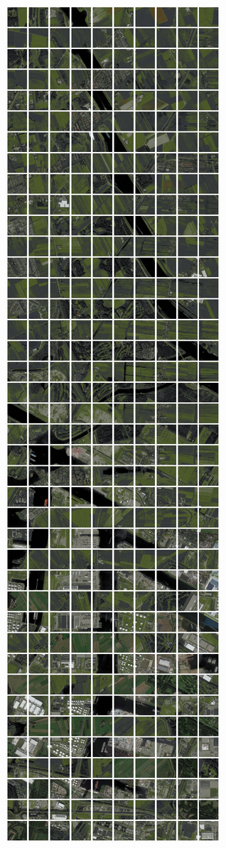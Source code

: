 <html>
<div>
<img src="https://github.com/HakkaTjakka/NL_TILE_MAP/blob/main/18/616/-1056/r.6160.-10560.png" height="44" width="44">
<img src="https://github.com/HakkaTjakka/NL_TILE_MAP/blob/main/18/616/-1056/r.6161.-10560.png" height="44" width="44">
<img src="https://github.com/HakkaTjakka/NL_TILE_MAP/blob/main/18/616/-1056/r.6162.-10560.png" height="44" width="44">
<img src="https://github.com/HakkaTjakka/NL_TILE_MAP/blob/main/18/616/-1056/r.6163.-10560.png" height="44" width="44">
<img src="https://github.com/HakkaTjakka/NL_TILE_MAP/blob/main/18/616/-1056/r.6164.-10560.png" height="44" width="44">
<img src="https://github.com/HakkaTjakka/NL_TILE_MAP/blob/main/18/616/-1056/r.6165.-10560.png" height="44" width="44">
<img src="https://github.com/HakkaTjakka/NL_TILE_MAP/blob/main/18/616/-1056/r.6166.-10560.png" height="44" width="44">
<img src="https://github.com/HakkaTjakka/NL_TILE_MAP/blob/main/18/616/-1056/r.6167.-10560.png" height="44" width="44">
<img src="https://github.com/HakkaTjakka/NL_TILE_MAP/blob/main/18/616/-1056/r.6168.-10560.png" height="44" width="44">
<img src="https://github.com/HakkaTjakka/NL_TILE_MAP/blob/main/18/616/-1056/r.6169.-10560.png" height="44" width="44">
<img src="https://github.com/HakkaTjakka/NL_TILE_MAP/blob/main/18/617/-1056/r.6170.-10560.png" height="44" width="44">
<img src="https://github.com/HakkaTjakka/NL_TILE_MAP/blob/main/18/617/-1056/r.6171.-10560.png" height="44" width="44">
<img src="https://github.com/HakkaTjakka/NL_TILE_MAP/blob/main/18/617/-1056/r.6172.-10560.png" height="44" width="44">
<img src="https://github.com/HakkaTjakka/NL_TILE_MAP/blob/main/18/617/-1056/r.6173.-10560.png" height="44" width="44">
<img src="https://github.com/HakkaTjakka/NL_TILE_MAP/blob/main/18/617/-1056/r.6174.-10560.png" height="44" width="44">
<img src="https://github.com/HakkaTjakka/NL_TILE_MAP/blob/main/18/617/-1056/r.6175.-10560.png" height="44" width="44">
<img src="https://github.com/HakkaTjakka/NL_TILE_MAP/blob/main/18/617/-1056/r.6176.-10560.png" height="44" width="44">
<img src="https://github.com/HakkaTjakka/NL_TILE_MAP/blob/main/18/617/-1056/r.6177.-10560.png" height="44" width="44">
<img src="https://github.com/HakkaTjakka/NL_TILE_MAP/blob/main/18/617/-1056/r.6178.-10560.png" height="44" width="44">
<img src="https://github.com/HakkaTjakka/NL_TILE_MAP/blob/main/18/617/-1056/r.6179.-10560.png" height="44" width="44">
<br>
<img src="https://github.com/HakkaTjakka/NL_TILE_MAP/blob/main/18/616/-1056/r.6160.-10559.png" height="44" width="44">
<img src="https://github.com/HakkaTjakka/NL_TILE_MAP/blob/main/18/616/-1056/r.6161.-10559.png" height="44" width="44">
<img src="https://github.com/HakkaTjakka/NL_TILE_MAP/blob/main/18/616/-1056/r.6162.-10559.png" height="44" width="44">
<img src="https://github.com/HakkaTjakka/NL_TILE_MAP/blob/main/18/616/-1056/r.6163.-10559.png" height="44" width="44">
<img src="https://github.com/HakkaTjakka/NL_TILE_MAP/blob/main/18/616/-1056/r.6164.-10559.png" height="44" width="44">
<img src="https://github.com/HakkaTjakka/NL_TILE_MAP/blob/main/18/616/-1056/r.6165.-10559.png" height="44" width="44">
<img src="https://github.com/HakkaTjakka/NL_TILE_MAP/blob/main/18/616/-1056/r.6166.-10559.png" height="44" width="44">
<img src="https://github.com/HakkaTjakka/NL_TILE_MAP/blob/main/18/616/-1056/r.6167.-10559.png" height="44" width="44">
<img src="https://github.com/HakkaTjakka/NL_TILE_MAP/blob/main/18/616/-1056/r.6168.-10559.png" height="44" width="44">
<img src="https://github.com/HakkaTjakka/NL_TILE_MAP/blob/main/18/616/-1056/r.6169.-10559.png" height="44" width="44">
<img src="https://github.com/HakkaTjakka/NL_TILE_MAP/blob/main/18/617/-1056/r.6170.-10559.png" height="44" width="44">
<img src="https://github.com/HakkaTjakka/NL_TILE_MAP/blob/main/18/617/-1056/r.6171.-10559.png" height="44" width="44">
<img src="https://github.com/HakkaTjakka/NL_TILE_MAP/blob/main/18/617/-1056/r.6172.-10559.png" height="44" width="44">
<img src="https://github.com/HakkaTjakka/NL_TILE_MAP/blob/main/18/617/-1056/r.6173.-10559.png" height="44" width="44">
<img src="https://github.com/HakkaTjakka/NL_TILE_MAP/blob/main/18/617/-1056/r.6174.-10559.png" height="44" width="44">
<img src="https://github.com/HakkaTjakka/NL_TILE_MAP/blob/main/18/617/-1056/r.6175.-10559.png" height="44" width="44">
<img src="https://github.com/HakkaTjakka/NL_TILE_MAP/blob/main/18/617/-1056/r.6176.-10559.png" height="44" width="44">
<img src="https://github.com/HakkaTjakka/NL_TILE_MAP/blob/main/18/617/-1056/r.6177.-10559.png" height="44" width="44">
<img src="https://github.com/HakkaTjakka/NL_TILE_MAP/blob/main/18/617/-1056/r.6178.-10559.png" height="44" width="44">
<img src="https://github.com/HakkaTjakka/NL_TILE_MAP/blob/main/18/617/-1056/r.6179.-10559.png" height="44" width="44">
<br>
<img src="https://github.com/HakkaTjakka/NL_TILE_MAP/blob/main/18/616/-1056/r.6160.-10558.png" height="44" width="44">
<img src="https://github.com/HakkaTjakka/NL_TILE_MAP/blob/main/18/616/-1056/r.6161.-10558.png" height="44" width="44">
<img src="https://github.com/HakkaTjakka/NL_TILE_MAP/blob/main/18/616/-1056/r.6162.-10558.png" height="44" width="44">
<img src="https://github.com/HakkaTjakka/NL_TILE_MAP/blob/main/18/616/-1056/r.6163.-10558.png" height="44" width="44">
<img src="https://github.com/HakkaTjakka/NL_TILE_MAP/blob/main/18/616/-1056/r.6164.-10558.png" height="44" width="44">
<img src="https://github.com/HakkaTjakka/NL_TILE_MAP/blob/main/18/616/-1056/r.6165.-10558.png" height="44" width="44">
<img src="https://github.com/HakkaTjakka/NL_TILE_MAP/blob/main/18/616/-1056/r.6166.-10558.png" height="44" width="44">
<img src="https://github.com/HakkaTjakka/NL_TILE_MAP/blob/main/18/616/-1056/r.6167.-10558.png" height="44" width="44">
<img src="https://github.com/HakkaTjakka/NL_TILE_MAP/blob/main/18/616/-1056/r.6168.-10558.png" height="44" width="44">
<img src="https://github.com/HakkaTjakka/NL_TILE_MAP/blob/main/18/616/-1056/r.6169.-10558.png" height="44" width="44">
<img src="https://github.com/HakkaTjakka/NL_TILE_MAP/blob/main/18/617/-1056/r.6170.-10558.png" height="44" width="44">
<img src="https://github.com/HakkaTjakka/NL_TILE_MAP/blob/main/18/617/-1056/r.6171.-10558.png" height="44" width="44">
<img src="https://github.com/HakkaTjakka/NL_TILE_MAP/blob/main/18/617/-1056/r.6172.-10558.png" height="44" width="44">
<img src="https://github.com/HakkaTjakka/NL_TILE_MAP/blob/main/18/617/-1056/r.6173.-10558.png" height="44" width="44">
<img src="https://github.com/HakkaTjakka/NL_TILE_MAP/blob/main/18/617/-1056/r.6174.-10558.png" height="44" width="44">
<img src="https://github.com/HakkaTjakka/NL_TILE_MAP/blob/main/18/617/-1056/r.6175.-10558.png" height="44" width="44">
<img src="https://github.com/HakkaTjakka/NL_TILE_MAP/blob/main/18/617/-1056/r.6176.-10558.png" height="44" width="44">
<img src="https://github.com/HakkaTjakka/NL_TILE_MAP/blob/main/18/617/-1056/r.6177.-10558.png" height="44" width="44">
<img src="https://github.com/HakkaTjakka/NL_TILE_MAP/blob/main/18/617/-1056/r.6178.-10558.png" height="44" width="44">
<img src="https://github.com/HakkaTjakka/NL_TILE_MAP/blob/main/18/617/-1056/r.6179.-10558.png" height="44" width="44">
<br>
<img src="https://github.com/HakkaTjakka/NL_TILE_MAP/blob/main/18/616/-1056/r.6160.-10557.png" height="44" width="44">
<img src="https://github.com/HakkaTjakka/NL_TILE_MAP/blob/main/18/616/-1056/r.6161.-10557.png" height="44" width="44">
<img src="https://github.com/HakkaTjakka/NL_TILE_MAP/blob/main/18/616/-1056/r.6162.-10557.png" height="44" width="44">
<img src="https://github.com/HakkaTjakka/NL_TILE_MAP/blob/main/18/616/-1056/r.6163.-10557.png" height="44" width="44">
<img src="https://github.com/HakkaTjakka/NL_TILE_MAP/blob/main/18/616/-1056/r.6164.-10557.png" height="44" width="44">
<img src="https://github.com/HakkaTjakka/NL_TILE_MAP/blob/main/18/616/-1056/r.6165.-10557.png" height="44" width="44">
<img src="https://github.com/HakkaTjakka/NL_TILE_MAP/blob/main/18/616/-1056/r.6166.-10557.png" height="44" width="44">
<img src="https://github.com/HakkaTjakka/NL_TILE_MAP/blob/main/18/616/-1056/r.6167.-10557.png" height="44" width="44">
<img src="https://github.com/HakkaTjakka/NL_TILE_MAP/blob/main/18/616/-1056/r.6168.-10557.png" height="44" width="44">
<img src="https://github.com/HakkaTjakka/NL_TILE_MAP/blob/main/18/616/-1056/r.6169.-10557.png" height="44" width="44">
<img src="https://github.com/HakkaTjakka/NL_TILE_MAP/blob/main/18/617/-1056/r.6170.-10557.png" height="44" width="44">
<img src="https://github.com/HakkaTjakka/NL_TILE_MAP/blob/main/18/617/-1056/r.6171.-10557.png" height="44" width="44">
<img src="https://github.com/HakkaTjakka/NL_TILE_MAP/blob/main/18/617/-1056/r.6172.-10557.png" height="44" width="44">
<img src="https://github.com/HakkaTjakka/NL_TILE_MAP/blob/main/18/617/-1056/r.6173.-10557.png" height="44" width="44">
<img src="https://github.com/HakkaTjakka/NL_TILE_MAP/blob/main/18/617/-1056/r.6174.-10557.png" height="44" width="44">
<img src="https://github.com/HakkaTjakka/NL_TILE_MAP/blob/main/18/617/-1056/r.6175.-10557.png" height="44" width="44">
<img src="https://github.com/HakkaTjakka/NL_TILE_MAP/blob/main/18/617/-1056/r.6176.-10557.png" height="44" width="44">
<img src="https://github.com/HakkaTjakka/NL_TILE_MAP/blob/main/18/617/-1056/r.6177.-10557.png" height="44" width="44">
<img src="https://github.com/HakkaTjakka/NL_TILE_MAP/blob/main/18/617/-1056/r.6178.-10557.png" height="44" width="44">
<img src="https://github.com/HakkaTjakka/NL_TILE_MAP/blob/main/18/617/-1056/r.6179.-10557.png" height="44" width="44">
<br>
<img src="https://github.com/HakkaTjakka/NL_TILE_MAP/blob/main/18/616/-1056/r.6160.-10556.png" height="44" width="44">
<img src="https://github.com/HakkaTjakka/NL_TILE_MAP/blob/main/18/616/-1056/r.6161.-10556.png" height="44" width="44">
<img src="https://github.com/HakkaTjakka/NL_TILE_MAP/blob/main/18/616/-1056/r.6162.-10556.png" height="44" width="44">
<img src="https://github.com/HakkaTjakka/NL_TILE_MAP/blob/main/18/616/-1056/r.6163.-10556.png" height="44" width="44">
<img src="https://github.com/HakkaTjakka/NL_TILE_MAP/blob/main/18/616/-1056/r.6164.-10556.png" height="44" width="44">
<img src="https://github.com/HakkaTjakka/NL_TILE_MAP/blob/main/18/616/-1056/r.6165.-10556.png" height="44" width="44">
<img src="https://github.com/HakkaTjakka/NL_TILE_MAP/blob/main/18/616/-1056/r.6166.-10556.png" height="44" width="44">
<img src="https://github.com/HakkaTjakka/NL_TILE_MAP/blob/main/18/616/-1056/r.6167.-10556.png" height="44" width="44">
<img src="https://github.com/HakkaTjakka/NL_TILE_MAP/blob/main/18/616/-1056/r.6168.-10556.png" height="44" width="44">
<img src="https://github.com/HakkaTjakka/NL_TILE_MAP/blob/main/18/616/-1056/r.6169.-10556.png" height="44" width="44">
<img src="https://github.com/HakkaTjakka/NL_TILE_MAP/blob/main/18/617/-1056/r.6170.-10556.png" height="44" width="44">
<img src="https://github.com/HakkaTjakka/NL_TILE_MAP/blob/main/18/617/-1056/r.6171.-10556.png" height="44" width="44">
<img src="https://github.com/HakkaTjakka/NL_TILE_MAP/blob/main/18/617/-1056/r.6172.-10556.png" height="44" width="44">
<img src="https://github.com/HakkaTjakka/NL_TILE_MAP/blob/main/18/617/-1056/r.6173.-10556.png" height="44" width="44">
<img src="https://github.com/HakkaTjakka/NL_TILE_MAP/blob/main/18/617/-1056/r.6174.-10556.png" height="44" width="44">
<img src="https://github.com/HakkaTjakka/NL_TILE_MAP/blob/main/18/617/-1056/r.6175.-10556.png" height="44" width="44">
<img src="https://github.com/HakkaTjakka/NL_TILE_MAP/blob/main/18/617/-1056/r.6176.-10556.png" height="44" width="44">
<img src="https://github.com/HakkaTjakka/NL_TILE_MAP/blob/main/18/617/-1056/r.6177.-10556.png" height="44" width="44">
<img src="https://github.com/HakkaTjakka/NL_TILE_MAP/blob/main/18/617/-1056/r.6178.-10556.png" height="44" width="44">
<img src="https://github.com/HakkaTjakka/NL_TILE_MAP/blob/main/18/617/-1056/r.6179.-10556.png" height="44" width="44">
<br>
<img src="https://github.com/HakkaTjakka/NL_TILE_MAP/blob/main/18/616/-1056/r.6160.-10555.png" height="44" width="44">
<img src="https://github.com/HakkaTjakka/NL_TILE_MAP/blob/main/18/616/-1056/r.6161.-10555.png" height="44" width="44">
<img src="https://github.com/HakkaTjakka/NL_TILE_MAP/blob/main/18/616/-1056/r.6162.-10555.png" height="44" width="44">
<img src="https://github.com/HakkaTjakka/NL_TILE_MAP/blob/main/18/616/-1056/r.6163.-10555.png" height="44" width="44">
<img src="https://github.com/HakkaTjakka/NL_TILE_MAP/blob/main/18/616/-1056/r.6164.-10555.png" height="44" width="44">
<img src="https://github.com/HakkaTjakka/NL_TILE_MAP/blob/main/18/616/-1056/r.6165.-10555.png" height="44" width="44">
<img src="https://github.com/HakkaTjakka/NL_TILE_MAP/blob/main/18/616/-1056/r.6166.-10555.png" height="44" width="44">
<img src="https://github.com/HakkaTjakka/NL_TILE_MAP/blob/main/18/616/-1056/r.6167.-10555.png" height="44" width="44">
<img src="https://github.com/HakkaTjakka/NL_TILE_MAP/blob/main/18/616/-1056/r.6168.-10555.png" height="44" width="44">
<img src="https://github.com/HakkaTjakka/NL_TILE_MAP/blob/main/18/616/-1056/r.6169.-10555.png" height="44" width="44">
<img src="https://github.com/HakkaTjakka/NL_TILE_MAP/blob/main/18/617/-1056/r.6170.-10555.png" height="44" width="44">
<img src="https://github.com/HakkaTjakka/NL_TILE_MAP/blob/main/18/617/-1056/r.6171.-10555.png" height="44" width="44">
<img src="https://github.com/HakkaTjakka/NL_TILE_MAP/blob/main/18/617/-1056/r.6172.-10555.png" height="44" width="44">
<img src="https://github.com/HakkaTjakka/NL_TILE_MAP/blob/main/18/617/-1056/r.6173.-10555.png" height="44" width="44">
<img src="https://github.com/HakkaTjakka/NL_TILE_MAP/blob/main/18/617/-1056/r.6174.-10555.png" height="44" width="44">
<img src="https://github.com/HakkaTjakka/NL_TILE_MAP/blob/main/18/617/-1056/r.6175.-10555.png" height="44" width="44">
<img src="https://github.com/HakkaTjakka/NL_TILE_MAP/blob/main/18/617/-1056/r.6176.-10555.png" height="44" width="44">
<img src="https://github.com/HakkaTjakka/NL_TILE_MAP/blob/main/18/617/-1056/r.6177.-10555.png" height="44" width="44">
<img src="https://github.com/HakkaTjakka/NL_TILE_MAP/blob/main/18/617/-1056/r.6178.-10555.png" height="44" width="44">
<img src="https://github.com/HakkaTjakka/NL_TILE_MAP/blob/main/18/617/-1056/r.6179.-10555.png" height="44" width="44">
<br>
<img src="https://github.com/HakkaTjakka/NL_TILE_MAP/blob/main/18/616/-1056/r.6160.-10554.png" height="44" width="44">
<img src="https://github.com/HakkaTjakka/NL_TILE_MAP/blob/main/18/616/-1056/r.6161.-10554.png" height="44" width="44">
<img src="https://github.com/HakkaTjakka/NL_TILE_MAP/blob/main/18/616/-1056/r.6162.-10554.png" height="44" width="44">
<img src="https://github.com/HakkaTjakka/NL_TILE_MAP/blob/main/18/616/-1056/r.6163.-10554.png" height="44" width="44">
<img src="https://github.com/HakkaTjakka/NL_TILE_MAP/blob/main/18/616/-1056/r.6164.-10554.png" height="44" width="44">
<img src="https://github.com/HakkaTjakka/NL_TILE_MAP/blob/main/18/616/-1056/r.6165.-10554.png" height="44" width="44">
<img src="https://github.com/HakkaTjakka/NL_TILE_MAP/blob/main/18/616/-1056/r.6166.-10554.png" height="44" width="44">
<img src="https://github.com/HakkaTjakka/NL_TILE_MAP/blob/main/18/616/-1056/r.6167.-10554.png" height="44" width="44">
<img src="https://github.com/HakkaTjakka/NL_TILE_MAP/blob/main/18/616/-1056/r.6168.-10554.png" height="44" width="44">
<img src="https://github.com/HakkaTjakka/NL_TILE_MAP/blob/main/18/616/-1056/r.6169.-10554.png" height="44" width="44">
<img src="https://github.com/HakkaTjakka/NL_TILE_MAP/blob/main/18/617/-1056/r.6170.-10554.png" height="44" width="44">
<img src="https://github.com/HakkaTjakka/NL_TILE_MAP/blob/main/18/617/-1056/r.6171.-10554.png" height="44" width="44">
<img src="https://github.com/HakkaTjakka/NL_TILE_MAP/blob/main/18/617/-1056/r.6172.-10554.png" height="44" width="44">
<img src="https://github.com/HakkaTjakka/NL_TILE_MAP/blob/main/18/617/-1056/r.6173.-10554.png" height="44" width="44">
<img src="https://github.com/HakkaTjakka/NL_TILE_MAP/blob/main/18/617/-1056/r.6174.-10554.png" height="44" width="44">
<img src="https://github.com/HakkaTjakka/NL_TILE_MAP/blob/main/18/617/-1056/r.6175.-10554.png" height="44" width="44">
<img src="https://github.com/HakkaTjakka/NL_TILE_MAP/blob/main/18/617/-1056/r.6176.-10554.png" height="44" width="44">
<img src="https://github.com/HakkaTjakka/NL_TILE_MAP/blob/main/18/617/-1056/r.6177.-10554.png" height="44" width="44">
<img src="https://github.com/HakkaTjakka/NL_TILE_MAP/blob/main/18/617/-1056/r.6178.-10554.png" height="44" width="44">
<img src="https://github.com/HakkaTjakka/NL_TILE_MAP/blob/main/18/617/-1056/r.6179.-10554.png" height="44" width="44">
<br>
<img src="https://github.com/HakkaTjakka/NL_TILE_MAP/blob/main/18/616/-1056/r.6160.-10553.png" height="44" width="44">
<img src="https://github.com/HakkaTjakka/NL_TILE_MAP/blob/main/18/616/-1056/r.6161.-10553.png" height="44" width="44">
<img src="https://github.com/HakkaTjakka/NL_TILE_MAP/blob/main/18/616/-1056/r.6162.-10553.png" height="44" width="44">
<img src="https://github.com/HakkaTjakka/NL_TILE_MAP/blob/main/18/616/-1056/r.6163.-10553.png" height="44" width="44">
<img src="https://github.com/HakkaTjakka/NL_TILE_MAP/blob/main/18/616/-1056/r.6164.-10553.png" height="44" width="44">
<img src="https://github.com/HakkaTjakka/NL_TILE_MAP/blob/main/18/616/-1056/r.6165.-10553.png" height="44" width="44">
<img src="https://github.com/HakkaTjakka/NL_TILE_MAP/blob/main/18/616/-1056/r.6166.-10553.png" height="44" width="44">
<img src="https://github.com/HakkaTjakka/NL_TILE_MAP/blob/main/18/616/-1056/r.6167.-10553.png" height="44" width="44">
<img src="https://github.com/HakkaTjakka/NL_TILE_MAP/blob/main/18/616/-1056/r.6168.-10553.png" height="44" width="44">
<img src="https://github.com/HakkaTjakka/NL_TILE_MAP/blob/main/18/616/-1056/r.6169.-10553.png" height="44" width="44">
<img src="https://github.com/HakkaTjakka/NL_TILE_MAP/blob/main/18/617/-1056/r.6170.-10553.png" height="44" width="44">
<img src="https://github.com/HakkaTjakka/NL_TILE_MAP/blob/main/18/617/-1056/r.6171.-10553.png" height="44" width="44">
<img src="https://github.com/HakkaTjakka/NL_TILE_MAP/blob/main/18/617/-1056/r.6172.-10553.png" height="44" width="44">
<img src="https://github.com/HakkaTjakka/NL_TILE_MAP/blob/main/18/617/-1056/r.6173.-10553.png" height="44" width="44">
<img src="https://github.com/HakkaTjakka/NL_TILE_MAP/blob/main/18/617/-1056/r.6174.-10553.png" height="44" width="44">
<img src="https://github.com/HakkaTjakka/NL_TILE_MAP/blob/main/18/617/-1056/r.6175.-10553.png" height="44" width="44">
<img src="https://github.com/HakkaTjakka/NL_TILE_MAP/blob/main/18/617/-1056/r.6176.-10553.png" height="44" width="44">
<img src="https://github.com/HakkaTjakka/NL_TILE_MAP/blob/main/18/617/-1056/r.6177.-10553.png" height="44" width="44">
<img src="https://github.com/HakkaTjakka/NL_TILE_MAP/blob/main/18/617/-1056/r.6178.-10553.png" height="44" width="44">
<img src="https://github.com/HakkaTjakka/NL_TILE_MAP/blob/main/18/617/-1056/r.6179.-10553.png" height="44" width="44">
<br>
<img src="https://github.com/HakkaTjakka/NL_TILE_MAP/blob/main/18/616/-1056/r.6160.-10552.png" height="44" width="44">
<img src="https://github.com/HakkaTjakka/NL_TILE_MAP/blob/main/18/616/-1056/r.6161.-10552.png" height="44" width="44">
<img src="https://github.com/HakkaTjakka/NL_TILE_MAP/blob/main/18/616/-1056/r.6162.-10552.png" height="44" width="44">
<img src="https://github.com/HakkaTjakka/NL_TILE_MAP/blob/main/18/616/-1056/r.6163.-10552.png" height="44" width="44">
<img src="https://github.com/HakkaTjakka/NL_TILE_MAP/blob/main/18/616/-1056/r.6164.-10552.png" height="44" width="44">
<img src="https://github.com/HakkaTjakka/NL_TILE_MAP/blob/main/18/616/-1056/r.6165.-10552.png" height="44" width="44">
<img src="https://github.com/HakkaTjakka/NL_TILE_MAP/blob/main/18/616/-1056/r.6166.-10552.png" height="44" width="44">
<img src="https://github.com/HakkaTjakka/NL_TILE_MAP/blob/main/18/616/-1056/r.6167.-10552.png" height="44" width="44">
<img src="https://github.com/HakkaTjakka/NL_TILE_MAP/blob/main/18/616/-1056/r.6168.-10552.png" height="44" width="44">
<img src="https://github.com/HakkaTjakka/NL_TILE_MAP/blob/main/18/616/-1056/r.6169.-10552.png" height="44" width="44">
<img src="https://github.com/HakkaTjakka/NL_TILE_MAP/blob/main/18/617/-1056/r.6170.-10552.png" height="44" width="44">
<img src="https://github.com/HakkaTjakka/NL_TILE_MAP/blob/main/18/617/-1056/r.6171.-10552.png" height="44" width="44">
<img src="https://github.com/HakkaTjakka/NL_TILE_MAP/blob/main/18/617/-1056/r.6172.-10552.png" height="44" width="44">
<img src="https://github.com/HakkaTjakka/NL_TILE_MAP/blob/main/18/617/-1056/r.6173.-10552.png" height="44" width="44">
<img src="https://github.com/HakkaTjakka/NL_TILE_MAP/blob/main/18/617/-1056/r.6174.-10552.png" height="44" width="44">
<img src="https://github.com/HakkaTjakka/NL_TILE_MAP/blob/main/18/617/-1056/r.6175.-10552.png" height="44" width="44">
<img src="https://github.com/HakkaTjakka/NL_TILE_MAP/blob/main/18/617/-1056/r.6176.-10552.png" height="44" width="44">
<img src="https://github.com/HakkaTjakka/NL_TILE_MAP/blob/main/18/617/-1056/r.6177.-10552.png" height="44" width="44">
<img src="https://github.com/HakkaTjakka/NL_TILE_MAP/blob/main/18/617/-1056/r.6178.-10552.png" height="44" width="44">
<img src="https://github.com/HakkaTjakka/NL_TILE_MAP/blob/main/18/617/-1056/r.6179.-10552.png" height="44" width="44">
<br>
<img src="https://github.com/HakkaTjakka/NL_TILE_MAP/blob/main/18/616/-1056/r.6160.-10551.png" height="44" width="44">
<img src="https://github.com/HakkaTjakka/NL_TILE_MAP/blob/main/18/616/-1056/r.6161.-10551.png" height="44" width="44">
<img src="https://github.com/HakkaTjakka/NL_TILE_MAP/blob/main/18/616/-1056/r.6162.-10551.png" height="44" width="44">
<img src="https://github.com/HakkaTjakka/NL_TILE_MAP/blob/main/18/616/-1056/r.6163.-10551.png" height="44" width="44">
<img src="https://github.com/HakkaTjakka/NL_TILE_MAP/blob/main/18/616/-1056/r.6164.-10551.png" height="44" width="44">
<img src="https://github.com/HakkaTjakka/NL_TILE_MAP/blob/main/18/616/-1056/r.6165.-10551.png" height="44" width="44">
<img src="https://github.com/HakkaTjakka/NL_TILE_MAP/blob/main/18/616/-1056/r.6166.-10551.png" height="44" width="44">
<img src="https://github.com/HakkaTjakka/NL_TILE_MAP/blob/main/18/616/-1056/r.6167.-10551.png" height="44" width="44">
<img src="https://github.com/HakkaTjakka/NL_TILE_MAP/blob/main/18/616/-1056/r.6168.-10551.png" height="44" width="44">
<img src="https://github.com/HakkaTjakka/NL_TILE_MAP/blob/main/18/616/-1056/r.6169.-10551.png" height="44" width="44">
<img src="https://github.com/HakkaTjakka/NL_TILE_MAP/blob/main/18/617/-1056/r.6170.-10551.png" height="44" width="44">
<img src="https://github.com/HakkaTjakka/NL_TILE_MAP/blob/main/18/617/-1056/r.6171.-10551.png" height="44" width="44">
<img src="https://github.com/HakkaTjakka/NL_TILE_MAP/blob/main/18/617/-1056/r.6172.-10551.png" height="44" width="44">
<img src="https://github.com/HakkaTjakka/NL_TILE_MAP/blob/main/18/617/-1056/r.6173.-10551.png" height="44" width="44">
<img src="https://github.com/HakkaTjakka/NL_TILE_MAP/blob/main/18/617/-1056/r.6174.-10551.png" height="44" width="44">
<img src="https://github.com/HakkaTjakka/NL_TILE_MAP/blob/main/18/617/-1056/r.6175.-10551.png" height="44" width="44">
<img src="https://github.com/HakkaTjakka/NL_TILE_MAP/blob/main/18/617/-1056/r.6176.-10551.png" height="44" width="44">
<img src="https://github.com/HakkaTjakka/NL_TILE_MAP/blob/main/18/617/-1056/r.6177.-10551.png" height="44" width="44">
<img src="https://github.com/HakkaTjakka/NL_TILE_MAP/blob/main/18/617/-1056/r.6178.-10551.png" height="44" width="44">
<img src="https://github.com/HakkaTjakka/NL_TILE_MAP/blob/main/18/617/-1056/r.6179.-10551.png" height="44" width="44">
<br>
<img src="https://github.com/HakkaTjakka/NL_TILE_MAP/blob/main/18/616/-1055/r.6160.-10550.png" height="44" width="44">
<img src="https://github.com/HakkaTjakka/NL_TILE_MAP/blob/main/18/616/-1055/r.6161.-10550.png" height="44" width="44">
<img src="https://github.com/HakkaTjakka/NL_TILE_MAP/blob/main/18/616/-1055/r.6162.-10550.png" height="44" width="44">
<img src="https://github.com/HakkaTjakka/NL_TILE_MAP/blob/main/18/616/-1055/r.6163.-10550.png" height="44" width="44">
<img src="https://github.com/HakkaTjakka/NL_TILE_MAP/blob/main/18/616/-1055/r.6164.-10550.png" height="44" width="44">
<img src="https://github.com/HakkaTjakka/NL_TILE_MAP/blob/main/18/616/-1055/r.6165.-10550.png" height="44" width="44">
<img src="https://github.com/HakkaTjakka/NL_TILE_MAP/blob/main/18/616/-1055/r.6166.-10550.png" height="44" width="44">
<img src="https://github.com/HakkaTjakka/NL_TILE_MAP/blob/main/18/616/-1055/r.6167.-10550.png" height="44" width="44">
<img src="https://github.com/HakkaTjakka/NL_TILE_MAP/blob/main/18/616/-1055/r.6168.-10550.png" height="44" width="44">
<img src="https://github.com/HakkaTjakka/NL_TILE_MAP/blob/main/18/616/-1055/r.6169.-10550.png" height="44" width="44">
<img src="https://github.com/HakkaTjakka/NL_TILE_MAP/blob/main/18/617/-1055/r.6170.-10550.png" height="44" width="44">
<img src="https://github.com/HakkaTjakka/NL_TILE_MAP/blob/main/18/617/-1055/r.6171.-10550.png" height="44" width="44">
<img src="https://github.com/HakkaTjakka/NL_TILE_MAP/blob/main/18/617/-1055/r.6172.-10550.png" height="44" width="44">
<img src="https://github.com/HakkaTjakka/NL_TILE_MAP/blob/main/18/617/-1055/r.6173.-10550.png" height="44" width="44">
<img src="https://github.com/HakkaTjakka/NL_TILE_MAP/blob/main/18/617/-1055/r.6174.-10550.png" height="44" width="44">
<img src="https://github.com/HakkaTjakka/NL_TILE_MAP/blob/main/18/617/-1055/r.6175.-10550.png" height="44" width="44">
<img src="https://github.com/HakkaTjakka/NL_TILE_MAP/blob/main/18/617/-1055/r.6176.-10550.png" height="44" width="44">
<img src="https://github.com/HakkaTjakka/NL_TILE_MAP/blob/main/18/617/-1055/r.6177.-10550.png" height="44" width="44">
<img src="https://github.com/HakkaTjakka/NL_TILE_MAP/blob/main/18/617/-1055/r.6178.-10550.png" height="44" width="44">
<img src="https://github.com/HakkaTjakka/NL_TILE_MAP/blob/main/18/617/-1055/r.6179.-10550.png" height="44" width="44">
<br>
<img src="https://github.com/HakkaTjakka/NL_TILE_MAP/blob/main/18/616/-1055/r.6160.-10549.png" height="44" width="44">
<img src="https://github.com/HakkaTjakka/NL_TILE_MAP/blob/main/18/616/-1055/r.6161.-10549.png" height="44" width="44">
<img src="https://github.com/HakkaTjakka/NL_TILE_MAP/blob/main/18/616/-1055/r.6162.-10549.png" height="44" width="44">
<img src="https://github.com/HakkaTjakka/NL_TILE_MAP/blob/main/18/616/-1055/r.6163.-10549.png" height="44" width="44">
<img src="https://github.com/HakkaTjakka/NL_TILE_MAP/blob/main/18/616/-1055/r.6164.-10549.png" height="44" width="44">
<img src="https://github.com/HakkaTjakka/NL_TILE_MAP/blob/main/18/616/-1055/r.6165.-10549.png" height="44" width="44">
<img src="https://github.com/HakkaTjakka/NL_TILE_MAP/blob/main/18/616/-1055/r.6166.-10549.png" height="44" width="44">
<img src="https://github.com/HakkaTjakka/NL_TILE_MAP/blob/main/18/616/-1055/r.6167.-10549.png" height="44" width="44">
<img src="https://github.com/HakkaTjakka/NL_TILE_MAP/blob/main/18/616/-1055/r.6168.-10549.png" height="44" width="44">
<img src="https://github.com/HakkaTjakka/NL_TILE_MAP/blob/main/18/616/-1055/r.6169.-10549.png" height="44" width="44">
<img src="https://github.com/HakkaTjakka/NL_TILE_MAP/blob/main/18/617/-1055/r.6170.-10549.png" height="44" width="44">
<img src="https://github.com/HakkaTjakka/NL_TILE_MAP/blob/main/18/617/-1055/r.6171.-10549.png" height="44" width="44">
<img src="https://github.com/HakkaTjakka/NL_TILE_MAP/blob/main/18/617/-1055/r.6172.-10549.png" height="44" width="44">
<img src="https://github.com/HakkaTjakka/NL_TILE_MAP/blob/main/18/617/-1055/r.6173.-10549.png" height="44" width="44">
<img src="https://github.com/HakkaTjakka/NL_TILE_MAP/blob/main/18/617/-1055/r.6174.-10549.png" height="44" width="44">
<img src="https://github.com/HakkaTjakka/NL_TILE_MAP/blob/main/18/617/-1055/r.6175.-10549.png" height="44" width="44">
<img src="https://github.com/HakkaTjakka/NL_TILE_MAP/blob/main/18/617/-1055/r.6176.-10549.png" height="44" width="44">
<img src="https://github.com/HakkaTjakka/NL_TILE_MAP/blob/main/18/617/-1055/r.6177.-10549.png" height="44" width="44">
<img src="https://github.com/HakkaTjakka/NL_TILE_MAP/blob/main/18/617/-1055/r.6178.-10549.png" height="44" width="44">
<img src="https://github.com/HakkaTjakka/NL_TILE_MAP/blob/main/18/617/-1055/r.6179.-10549.png" height="44" width="44">
<br>
<img src="https://github.com/HakkaTjakka/NL_TILE_MAP/blob/main/18/616/-1055/r.6160.-10548.png" height="44" width="44">
<img src="https://github.com/HakkaTjakka/NL_TILE_MAP/blob/main/18/616/-1055/r.6161.-10548.png" height="44" width="44">
<img src="https://github.com/HakkaTjakka/NL_TILE_MAP/blob/main/18/616/-1055/r.6162.-10548.png" height="44" width="44">
<img src="https://github.com/HakkaTjakka/NL_TILE_MAP/blob/main/18/616/-1055/r.6163.-10548.png" height="44" width="44">
<img src="https://github.com/HakkaTjakka/NL_TILE_MAP/blob/main/18/616/-1055/r.6164.-10548.png" height="44" width="44">
<img src="https://github.com/HakkaTjakka/NL_TILE_MAP/blob/main/18/616/-1055/r.6165.-10548.png" height="44" width="44">
<img src="https://github.com/HakkaTjakka/NL_TILE_MAP/blob/main/18/616/-1055/r.6166.-10548.png" height="44" width="44">
<img src="https://github.com/HakkaTjakka/NL_TILE_MAP/blob/main/18/616/-1055/r.6167.-10548.png" height="44" width="44">
<img src="https://github.com/HakkaTjakka/NL_TILE_MAP/blob/main/18/616/-1055/r.6168.-10548.png" height="44" width="44">
<img src="https://github.com/HakkaTjakka/NL_TILE_MAP/blob/main/18/616/-1055/r.6169.-10548.png" height="44" width="44">
<img src="https://github.com/HakkaTjakka/NL_TILE_MAP/blob/main/18/617/-1055/r.6170.-10548.png" height="44" width="44">
<img src="https://github.com/HakkaTjakka/NL_TILE_MAP/blob/main/18/617/-1055/r.6171.-10548.png" height="44" width="44">
<img src="https://github.com/HakkaTjakka/NL_TILE_MAP/blob/main/18/617/-1055/r.6172.-10548.png" height="44" width="44">
<img src="https://github.com/HakkaTjakka/NL_TILE_MAP/blob/main/18/617/-1055/r.6173.-10548.png" height="44" width="44">
<img src="https://github.com/HakkaTjakka/NL_TILE_MAP/blob/main/18/617/-1055/r.6174.-10548.png" height="44" width="44">
<img src="https://github.com/HakkaTjakka/NL_TILE_MAP/blob/main/18/617/-1055/r.6175.-10548.png" height="44" width="44">
<img src="https://github.com/HakkaTjakka/NL_TILE_MAP/blob/main/18/617/-1055/r.6176.-10548.png" height="44" width="44">
<img src="https://github.com/HakkaTjakka/NL_TILE_MAP/blob/main/18/617/-1055/r.6177.-10548.png" height="44" width="44">
<img src="https://github.com/HakkaTjakka/NL_TILE_MAP/blob/main/18/617/-1055/r.6178.-10548.png" height="44" width="44">
<img src="https://github.com/HakkaTjakka/NL_TILE_MAP/blob/main/18/617/-1055/r.6179.-10548.png" height="44" width="44">
<br>
<img src="https://github.com/HakkaTjakka/NL_TILE_MAP/blob/main/18/616/-1055/r.6160.-10547.png" height="44" width="44">
<img src="https://github.com/HakkaTjakka/NL_TILE_MAP/blob/main/18/616/-1055/r.6161.-10547.png" height="44" width="44">
<img src="https://github.com/HakkaTjakka/NL_TILE_MAP/blob/main/18/616/-1055/r.6162.-10547.png" height="44" width="44">
<img src="https://github.com/HakkaTjakka/NL_TILE_MAP/blob/main/18/616/-1055/r.6163.-10547.png" height="44" width="44">
<img src="https://github.com/HakkaTjakka/NL_TILE_MAP/blob/main/18/616/-1055/r.6164.-10547.png" height="44" width="44">
<img src="https://github.com/HakkaTjakka/NL_TILE_MAP/blob/main/18/616/-1055/r.6165.-10547.png" height="44" width="44">
<img src="https://github.com/HakkaTjakka/NL_TILE_MAP/blob/main/18/616/-1055/r.6166.-10547.png" height="44" width="44">
<img src="https://github.com/HakkaTjakka/NL_TILE_MAP/blob/main/18/616/-1055/r.6167.-10547.png" height="44" width="44">
<img src="https://github.com/HakkaTjakka/NL_TILE_MAP/blob/main/18/616/-1055/r.6168.-10547.png" height="44" width="44">
<img src="https://github.com/HakkaTjakka/NL_TILE_MAP/blob/main/18/616/-1055/r.6169.-10547.png" height="44" width="44">
<img src="https://github.com/HakkaTjakka/NL_TILE_MAP/blob/main/18/617/-1055/r.6170.-10547.png" height="44" width="44">
<img src="https://github.com/HakkaTjakka/NL_TILE_MAP/blob/main/18/617/-1055/r.6171.-10547.png" height="44" width="44">
<img src="https://github.com/HakkaTjakka/NL_TILE_MAP/blob/main/18/617/-1055/r.6172.-10547.png" height="44" width="44">
<img src="https://github.com/HakkaTjakka/NL_TILE_MAP/blob/main/18/617/-1055/r.6173.-10547.png" height="44" width="44">
<img src="https://github.com/HakkaTjakka/NL_TILE_MAP/blob/main/18/617/-1055/r.6174.-10547.png" height="44" width="44">
<img src="https://github.com/HakkaTjakka/NL_TILE_MAP/blob/main/18/617/-1055/r.6175.-10547.png" height="44" width="44">
<img src="https://github.com/HakkaTjakka/NL_TILE_MAP/blob/main/18/617/-1055/r.6176.-10547.png" height="44" width="44">
<img src="https://github.com/HakkaTjakka/NL_TILE_MAP/blob/main/18/617/-1055/r.6177.-10547.png" height="44" width="44">
<img src="https://github.com/HakkaTjakka/NL_TILE_MAP/blob/main/18/617/-1055/r.6178.-10547.png" height="44" width="44">
<img src="https://github.com/HakkaTjakka/NL_TILE_MAP/blob/main/18/617/-1055/r.6179.-10547.png" height="44" width="44">
<br>
<img src="https://github.com/HakkaTjakka/NL_TILE_MAP/blob/main/18/616/-1055/r.6160.-10546.png" height="44" width="44">
<img src="https://github.com/HakkaTjakka/NL_TILE_MAP/blob/main/18/616/-1055/r.6161.-10546.png" height="44" width="44">
<img src="https://github.com/HakkaTjakka/NL_TILE_MAP/blob/main/18/616/-1055/r.6162.-10546.png" height="44" width="44">
<img src="https://github.com/HakkaTjakka/NL_TILE_MAP/blob/main/18/616/-1055/r.6163.-10546.png" height="44" width="44">
<img src="https://github.com/HakkaTjakka/NL_TILE_MAP/blob/main/18/616/-1055/r.6164.-10546.png" height="44" width="44">
<img src="https://github.com/HakkaTjakka/NL_TILE_MAP/blob/main/18/616/-1055/r.6165.-10546.png" height="44" width="44">
<img src="https://github.com/HakkaTjakka/NL_TILE_MAP/blob/main/18/616/-1055/r.6166.-10546.png" height="44" width="44">
<img src="https://github.com/HakkaTjakka/NL_TILE_MAP/blob/main/18/616/-1055/r.6167.-10546.png" height="44" width="44">
<img src="https://github.com/HakkaTjakka/NL_TILE_MAP/blob/main/18/616/-1055/r.6168.-10546.png" height="44" width="44">
<img src="https://github.com/HakkaTjakka/NL_TILE_MAP/blob/main/18/616/-1055/r.6169.-10546.png" height="44" width="44">
<img src="https://github.com/HakkaTjakka/NL_TILE_MAP/blob/main/18/617/-1055/r.6170.-10546.png" height="44" width="44">
<img src="https://github.com/HakkaTjakka/NL_TILE_MAP/blob/main/18/617/-1055/r.6171.-10546.png" height="44" width="44">
<img src="https://github.com/HakkaTjakka/NL_TILE_MAP/blob/main/18/617/-1055/r.6172.-10546.png" height="44" width="44">
<img src="https://github.com/HakkaTjakka/NL_TILE_MAP/blob/main/18/617/-1055/r.6173.-10546.png" height="44" width="44">
<img src="https://github.com/HakkaTjakka/NL_TILE_MAP/blob/main/18/617/-1055/r.6174.-10546.png" height="44" width="44">
<img src="https://github.com/HakkaTjakka/NL_TILE_MAP/blob/main/18/617/-1055/r.6175.-10546.png" height="44" width="44">
<img src="https://github.com/HakkaTjakka/NL_TILE_MAP/blob/main/18/617/-1055/r.6176.-10546.png" height="44" width="44">
<img src="https://github.com/HakkaTjakka/NL_TILE_MAP/blob/main/18/617/-1055/r.6177.-10546.png" height="44" width="44">
<img src="https://github.com/HakkaTjakka/NL_TILE_MAP/blob/main/18/617/-1055/r.6178.-10546.png" height="44" width="44">
<img src="https://github.com/HakkaTjakka/NL_TILE_MAP/blob/main/18/617/-1055/r.6179.-10546.png" height="44" width="44">
<br>
<img src="https://github.com/HakkaTjakka/NL_TILE_MAP/blob/main/18/616/-1055/r.6160.-10545.png" height="44" width="44">
<img src="https://github.com/HakkaTjakka/NL_TILE_MAP/blob/main/18/616/-1055/r.6161.-10545.png" height="44" width="44">
<img src="https://github.com/HakkaTjakka/NL_TILE_MAP/blob/main/18/616/-1055/r.6162.-10545.png" height="44" width="44">
<img src="https://github.com/HakkaTjakka/NL_TILE_MAP/blob/main/18/616/-1055/r.6163.-10545.png" height="44" width="44">
<img src="https://github.com/HakkaTjakka/NL_TILE_MAP/blob/main/18/616/-1055/r.6164.-10545.png" height="44" width="44">
<img src="https://github.com/HakkaTjakka/NL_TILE_MAP/blob/main/18/616/-1055/r.6165.-10545.png" height="44" width="44">
<img src="https://github.com/HakkaTjakka/NL_TILE_MAP/blob/main/18/616/-1055/r.6166.-10545.png" height="44" width="44">
<img src="https://github.com/HakkaTjakka/NL_TILE_MAP/blob/main/18/616/-1055/r.6167.-10545.png" height="44" width="44">
<img src="https://github.com/HakkaTjakka/NL_TILE_MAP/blob/main/18/616/-1055/r.6168.-10545.png" height="44" width="44">
<img src="https://github.com/HakkaTjakka/NL_TILE_MAP/blob/main/18/616/-1055/r.6169.-10545.png" height="44" width="44">
<img src="https://github.com/HakkaTjakka/NL_TILE_MAP/blob/main/18/617/-1055/r.6170.-10545.png" height="44" width="44">
<img src="https://github.com/HakkaTjakka/NL_TILE_MAP/blob/main/18/617/-1055/r.6171.-10545.png" height="44" width="44">
<img src="https://github.com/HakkaTjakka/NL_TILE_MAP/blob/main/18/617/-1055/r.6172.-10545.png" height="44" width="44">
<img src="https://github.com/HakkaTjakka/NL_TILE_MAP/blob/main/18/617/-1055/r.6173.-10545.png" height="44" width="44">
<img src="https://github.com/HakkaTjakka/NL_TILE_MAP/blob/main/18/617/-1055/r.6174.-10545.png" height="44" width="44">
<img src="https://github.com/HakkaTjakka/NL_TILE_MAP/blob/main/18/617/-1055/r.6175.-10545.png" height="44" width="44">
<img src="https://github.com/HakkaTjakka/NL_TILE_MAP/blob/main/18/617/-1055/r.6176.-10545.png" height="44" width="44">
<img src="https://github.com/HakkaTjakka/NL_TILE_MAP/blob/main/18/617/-1055/r.6177.-10545.png" height="44" width="44">
<img src="https://github.com/HakkaTjakka/NL_TILE_MAP/blob/main/18/617/-1055/r.6178.-10545.png" height="44" width="44">
<img src="https://github.com/HakkaTjakka/NL_TILE_MAP/blob/main/18/617/-1055/r.6179.-10545.png" height="44" width="44">
<br>
<img src="https://github.com/HakkaTjakka/NL_TILE_MAP/blob/main/18/616/-1055/r.6160.-10544.png" height="44" width="44">
<img src="https://github.com/HakkaTjakka/NL_TILE_MAP/blob/main/18/616/-1055/r.6161.-10544.png" height="44" width="44">
<img src="https://github.com/HakkaTjakka/NL_TILE_MAP/blob/main/18/616/-1055/r.6162.-10544.png" height="44" width="44">
<img src="https://github.com/HakkaTjakka/NL_TILE_MAP/blob/main/18/616/-1055/r.6163.-10544.png" height="44" width="44">
<img src="https://github.com/HakkaTjakka/NL_TILE_MAP/blob/main/18/616/-1055/r.6164.-10544.png" height="44" width="44">
<img src="https://github.com/HakkaTjakka/NL_TILE_MAP/blob/main/18/616/-1055/r.6165.-10544.png" height="44" width="44">
<img src="https://github.com/HakkaTjakka/NL_TILE_MAP/blob/main/18/616/-1055/r.6166.-10544.png" height="44" width="44">
<img src="https://github.com/HakkaTjakka/NL_TILE_MAP/blob/main/18/616/-1055/r.6167.-10544.png" height="44" width="44">
<img src="https://github.com/HakkaTjakka/NL_TILE_MAP/blob/main/18/616/-1055/r.6168.-10544.png" height="44" width="44">
<img src="https://github.com/HakkaTjakka/NL_TILE_MAP/blob/main/18/616/-1055/r.6169.-10544.png" height="44" width="44">
<img src="https://github.com/HakkaTjakka/NL_TILE_MAP/blob/main/18/617/-1055/r.6170.-10544.png" height="44" width="44">
<img src="https://github.com/HakkaTjakka/NL_TILE_MAP/blob/main/18/617/-1055/r.6171.-10544.png" height="44" width="44">
<img src="https://github.com/HakkaTjakka/NL_TILE_MAP/blob/main/18/617/-1055/r.6172.-10544.png" height="44" width="44">
<img src="https://github.com/HakkaTjakka/NL_TILE_MAP/blob/main/18/617/-1055/r.6173.-10544.png" height="44" width="44">
<img src="https://github.com/HakkaTjakka/NL_TILE_MAP/blob/main/18/617/-1055/r.6174.-10544.png" height="44" width="44">
<img src="https://github.com/HakkaTjakka/NL_TILE_MAP/blob/main/18/617/-1055/r.6175.-10544.png" height="44" width="44">
<img src="https://github.com/HakkaTjakka/NL_TILE_MAP/blob/main/18/617/-1055/r.6176.-10544.png" height="44" width="44">
<img src="https://github.com/HakkaTjakka/NL_TILE_MAP/blob/main/18/617/-1055/r.6177.-10544.png" height="44" width="44">
<img src="https://github.com/HakkaTjakka/NL_TILE_MAP/blob/main/18/617/-1055/r.6178.-10544.png" height="44" width="44">
<img src="https://github.com/HakkaTjakka/NL_TILE_MAP/blob/main/18/617/-1055/r.6179.-10544.png" height="44" width="44">
<br>
<img src="https://github.com/HakkaTjakka/NL_TILE_MAP/blob/main/18/616/-1055/r.6160.-10543.png" height="44" width="44">
<img src="https://github.com/HakkaTjakka/NL_TILE_MAP/blob/main/18/616/-1055/r.6161.-10543.png" height="44" width="44">
<img src="https://github.com/HakkaTjakka/NL_TILE_MAP/blob/main/18/616/-1055/r.6162.-10543.png" height="44" width="44">
<img src="https://github.com/HakkaTjakka/NL_TILE_MAP/blob/main/18/616/-1055/r.6163.-10543.png" height="44" width="44">
<img src="https://github.com/HakkaTjakka/NL_TILE_MAP/blob/main/18/616/-1055/r.6164.-10543.png" height="44" width="44">
<img src="https://github.com/HakkaTjakka/NL_TILE_MAP/blob/main/18/616/-1055/r.6165.-10543.png" height="44" width="44">
<img src="https://github.com/HakkaTjakka/NL_TILE_MAP/blob/main/18/616/-1055/r.6166.-10543.png" height="44" width="44">
<img src="https://github.com/HakkaTjakka/NL_TILE_MAP/blob/main/18/616/-1055/r.6167.-10543.png" height="44" width="44">
<img src="https://github.com/HakkaTjakka/NL_TILE_MAP/blob/main/18/616/-1055/r.6168.-10543.png" height="44" width="44">
<img src="https://github.com/HakkaTjakka/NL_TILE_MAP/blob/main/18/616/-1055/r.6169.-10543.png" height="44" width="44">
<img src="https://github.com/HakkaTjakka/NL_TILE_MAP/blob/main/18/617/-1055/r.6170.-10543.png" height="44" width="44">
<img src="https://github.com/HakkaTjakka/NL_TILE_MAP/blob/main/18/617/-1055/r.6171.-10543.png" height="44" width="44">
<img src="https://github.com/HakkaTjakka/NL_TILE_MAP/blob/main/18/617/-1055/r.6172.-10543.png" height="44" width="44">
<img src="https://github.com/HakkaTjakka/NL_TILE_MAP/blob/main/18/617/-1055/r.6173.-10543.png" height="44" width="44">
<img src="https://github.com/HakkaTjakka/NL_TILE_MAP/blob/main/18/617/-1055/r.6174.-10543.png" height="44" width="44">
<img src="https://github.com/HakkaTjakka/NL_TILE_MAP/blob/main/18/617/-1055/r.6175.-10543.png" height="44" width="44">
<img src="https://github.com/HakkaTjakka/NL_TILE_MAP/blob/main/18/617/-1055/r.6176.-10543.png" height="44" width="44">
<img src="https://github.com/HakkaTjakka/NL_TILE_MAP/blob/main/18/617/-1055/r.6177.-10543.png" height="44" width="44">
<img src="https://github.com/HakkaTjakka/NL_TILE_MAP/blob/main/18/617/-1055/r.6178.-10543.png" height="44" width="44">
<img src="https://github.com/HakkaTjakka/NL_TILE_MAP/blob/main/18/617/-1055/r.6179.-10543.png" height="44" width="44">
<br>
<img src="https://github.com/HakkaTjakka/NL_TILE_MAP/blob/main/18/616/-1055/r.6160.-10542.png" height="44" width="44">
<img src="https://github.com/HakkaTjakka/NL_TILE_MAP/blob/main/18/616/-1055/r.6161.-10542.png" height="44" width="44">
<img src="https://github.com/HakkaTjakka/NL_TILE_MAP/blob/main/18/616/-1055/r.6162.-10542.png" height="44" width="44">
<img src="https://github.com/HakkaTjakka/NL_TILE_MAP/blob/main/18/616/-1055/r.6163.-10542.png" height="44" width="44">
<img src="https://github.com/HakkaTjakka/NL_TILE_MAP/blob/main/18/616/-1055/r.6164.-10542.png" height="44" width="44">
<img src="https://github.com/HakkaTjakka/NL_TILE_MAP/blob/main/18/616/-1055/r.6165.-10542.png" height="44" width="44">
<img src="https://github.com/HakkaTjakka/NL_TILE_MAP/blob/main/18/616/-1055/r.6166.-10542.png" height="44" width="44">
<img src="https://github.com/HakkaTjakka/NL_TILE_MAP/blob/main/18/616/-1055/r.6167.-10542.png" height="44" width="44">
<img src="https://github.com/HakkaTjakka/NL_TILE_MAP/blob/main/18/616/-1055/r.6168.-10542.png" height="44" width="44">
<img src="https://github.com/HakkaTjakka/NL_TILE_MAP/blob/main/18/616/-1055/r.6169.-10542.png" height="44" width="44">
<img src="https://github.com/HakkaTjakka/NL_TILE_MAP/blob/main/18/617/-1055/r.6170.-10542.png" height="44" width="44">
<img src="https://github.com/HakkaTjakka/NL_TILE_MAP/blob/main/18/617/-1055/r.6171.-10542.png" height="44" width="44">
<img src="https://github.com/HakkaTjakka/NL_TILE_MAP/blob/main/18/617/-1055/r.6172.-10542.png" height="44" width="44">
<img src="https://github.com/HakkaTjakka/NL_TILE_MAP/blob/main/18/617/-1055/r.6173.-10542.png" height="44" width="44">
<img src="https://github.com/HakkaTjakka/NL_TILE_MAP/blob/main/18/617/-1055/r.6174.-10542.png" height="44" width="44">
<img src="https://github.com/HakkaTjakka/NL_TILE_MAP/blob/main/18/617/-1055/r.6175.-10542.png" height="44" width="44">
<img src="https://github.com/HakkaTjakka/NL_TILE_MAP/blob/main/18/617/-1055/r.6176.-10542.png" height="44" width="44">
<img src="https://github.com/HakkaTjakka/NL_TILE_MAP/blob/main/18/617/-1055/r.6177.-10542.png" height="44" width="44">
<img src="https://github.com/HakkaTjakka/NL_TILE_MAP/blob/main/18/617/-1055/r.6178.-10542.png" height="44" width="44">
<img src="https://github.com/HakkaTjakka/NL_TILE_MAP/blob/main/18/617/-1055/r.6179.-10542.png" height="44" width="44">
<br>
<img src="https://github.com/HakkaTjakka/NL_TILE_MAP/blob/main/18/616/-1055/r.6160.-10541.png" height="44" width="44">
<img src="https://github.com/HakkaTjakka/NL_TILE_MAP/blob/main/18/616/-1055/r.6161.-10541.png" height="44" width="44">
<img src="https://github.com/HakkaTjakka/NL_TILE_MAP/blob/main/18/616/-1055/r.6162.-10541.png" height="44" width="44">
<img src="https://github.com/HakkaTjakka/NL_TILE_MAP/blob/main/18/616/-1055/r.6163.-10541.png" height="44" width="44">
<img src="https://github.com/HakkaTjakka/NL_TILE_MAP/blob/main/18/616/-1055/r.6164.-10541.png" height="44" width="44">
<img src="https://github.com/HakkaTjakka/NL_TILE_MAP/blob/main/18/616/-1055/r.6165.-10541.png" height="44" width="44">
<img src="https://github.com/HakkaTjakka/NL_TILE_MAP/blob/main/18/616/-1055/r.6166.-10541.png" height="44" width="44">
<img src="https://github.com/HakkaTjakka/NL_TILE_MAP/blob/main/18/616/-1055/r.6167.-10541.png" height="44" width="44">
<img src="https://github.com/HakkaTjakka/NL_TILE_MAP/blob/main/18/616/-1055/r.6168.-10541.png" height="44" width="44">
<img src="https://github.com/HakkaTjakka/NL_TILE_MAP/blob/main/18/616/-1055/r.6169.-10541.png" height="44" width="44">
<img src="https://github.com/HakkaTjakka/NL_TILE_MAP/blob/main/18/617/-1055/r.6170.-10541.png" height="44" width="44">
<img src="https://github.com/HakkaTjakka/NL_TILE_MAP/blob/main/18/617/-1055/r.6171.-10541.png" height="44" width="44">
<img src="https://github.com/HakkaTjakka/NL_TILE_MAP/blob/main/18/617/-1055/r.6172.-10541.png" height="44" width="44">
<img src="https://github.com/HakkaTjakka/NL_TILE_MAP/blob/main/18/617/-1055/r.6173.-10541.png" height="44" width="44">
<img src="https://github.com/HakkaTjakka/NL_TILE_MAP/blob/main/18/617/-1055/r.6174.-10541.png" height="44" width="44">
<img src="https://github.com/HakkaTjakka/NL_TILE_MAP/blob/main/18/617/-1055/r.6175.-10541.png" height="44" width="44">
<img src="https://github.com/HakkaTjakka/NL_TILE_MAP/blob/main/18/617/-1055/r.6176.-10541.png" height="44" width="44">
<img src="https://github.com/HakkaTjakka/NL_TILE_MAP/blob/main/18/617/-1055/r.6177.-10541.png" height="44" width="44">
<img src="https://github.com/HakkaTjakka/NL_TILE_MAP/blob/main/18/617/-1055/r.6178.-10541.png" height="44" width="44">
<img src="https://github.com/HakkaTjakka/NL_TILE_MAP/blob/main/18/617/-1055/r.6179.-10541.png" height="44" width="44">
<br>
</div>
</html>

